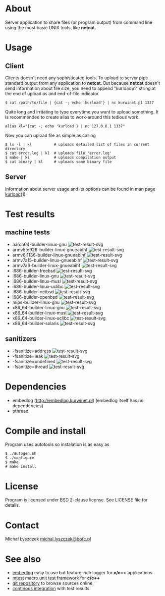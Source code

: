 [kursg-meta]: # (order: 1)

About
=====

Server application to share files (or program output) from command line using
the most basic UNIX tools, like **netcat**.

Usage
=====

Client
------

Clients doesn't need any sophisticated tools. To upload to server pipe standard
output from any application to **netcat**. But because **netcat** doesn't send
information about file size, you need to append "kurload\n" string at the end
of upload as and end-of-file indicator.

~~~
$ cat /path/to/file | {cat -; echo 'kurload'} | nc kurwinet.pl 1337
~~~

Quite long and irritating to type everytime you want to upload something. It is
recommended to create alias to work-around this tedious work.

~~~
alias kl="{cat -; echo 'kurload'} | nc 127.0.0.1 1337"
~~~

Now you can upload file as simple as calling

~~~
$ ls -l | kl          # uploads detailed list of files in current directory
$ cat error.log | kl  # uploads file 'error.log'
$ make | kl           # uploads compilation output
$ cat binary | kl     # uploads some binary file
~~~

Server
------

Information about server usage and its options can be found in man page
[kurload](http://kurload.kurwinet.pl/kurload.1.html)(1)

Test results
============

machine tests
-------------

* aarch64-builder-linux-gnu ![test-result-svg][a64lg]
* armv5te926-builder-linux-gnueabihf ![test-result-svg][armv5]
* armv6j1136-builder-linux-gnueabihf ![test-result-svg][armv6]
* armv7a15-builder-linux-gnueabihf ![test-result-svg][armv7a15]
* armv7a9-builder-linux-gnueabihf ![test-result-svg][armv7a9]
* i686-builder-freebsd ![test-result-svg][x32fb]
* i686-builder-linux-gnu ![test-result-svg][x32lg]
* i686-builder-linux-musl ![test-result-svg][x32lm]
* i686-builder-linux-uclibc ![test-result-svg][x32lu]
* i686-builder-netbsd ![test-result-svg][x32nb]
* i686-builder-openbsd ![test-result-svg][x32ob]
* mips-builder-linux-gnu ![test-result-svg][m32lg]
* x86_64-builder-linux-gnu ![test-result-svg][x64lg]
* x86_64-builder-linux-musl ![test-result-svg][x64lm]
* x86_64-builder-linux-uclibc ![test-result-svg][x64lu]
* x86_64-builder-solaris ![test-result-svg][x64ss]

sanitizers
----------

* -fsanitize=address ![test-result-svg][fsan]
* -fsanitize=leak ![test-result-svg][fsleak]
* -fsanitize=undefined ![test-result-svg][fsun]
* -fsanitize=thread ![test-result-svg][fsthread]

Dependencies
============

* embedlog (http://embedlog.kurwinet.pl) (embedlog itself has no dependencies)
* pthread

Compile and install
===================

Program uses autotools so instalation is as easy as

~~~
$ ./autogen.sh
$ ./configure
$ make
# make install
~~~

License
=======

Program is licensed under BSD 2-clause license. See LICENSE file for details.

Contact
=======

Michał Łyszczek <michal.lyszczek@bofc.pl>

See also
========

* [embedlog](http://embedlog.kurwinet.pl) easy to use but feature-rich logger
  for **c/c++** applications
* [mtest](http://mtest.kurwinet.pl) macro unit test framework for **c/c++**
* [git repository](http://git.kurwinet.pl/kurload) to browse sources online
* [continous integration](http://ci.kurload.kurwinet.pl) with test results


[a64lg]: http://ci.kurload.kurwinet.pl/badges/aarch64-builder-linux-gnu-tests.svg
[armv5]: http://ci.kurload.kurwinet.pl/badges/armv5te926-builder-linux-gnueabihf-tests.svg
[armv6]: http://ci.kurload.kurwinet.pl/badges/armv6j1136-builder-linux-gnueabihf-tests.svg
[armv7a15]: http://ci.kurload.kurwinet.pl/badges/armv7a15-builder-linux-gnueabihf-tests.svg
[armv7a9]: http://ci.kurload.kurwinet.pl/badges/armv7a9-builder-linux-gnueabihf-tests.svg
[x32fb]: http://ci.kurload.kurwinet.pl/badges/i686-builder-freebsd-tests.svg
[x32lg]: http://ci.kurload.kurwinet.pl/badges/i686-builder-linux-gnu-tests.svg
[x32lm]: http://ci.kurload.kurwinet.pl/badges/i686-builder-linux-musl-tests.svg
[x32lu]: http://ci.kurload.kurwinet.pl/badges/i686-builder-linux-uclibc-tests.svg
[x32nb]: http://ci.kurload.kurwinet.pl/badges/i686-builder-netbsd-tests.svg
[x32ob]: http://ci.kurload.kurwinet.pl/badges/i686-builder-openbsd-tests.svg
[m32lg]: http://ci.kurload.kurwinet.pl/badges/mips-builder-linux-gnu-tests.svg
[x64lg]: http://ci.kurload.kurwinet.pl/badges/x86_64-builder-linux-gnu-tests.svg
[x64lm]: http://ci.kurload.kurwinet.pl/badges/x86_64-builder-linux-musl-tests.svg
[x64lu]: http://ci.kurload.kurwinet.pl/badges/x86_64-builder-linux-uclibc-tests.svg
[x64ss]: http://ci.kurload.kurwinet.pl/badges/x86_64-builder-solaris-tests.svg

[fsan]: http://ci.kurload.kurwinet.pl/badges/fsanitize-address.svg
[fsleak]: http://ci.kurload.kurwinet.pl/badges/fsanitize-leak.svg
[fsun]: http://ci.kurload.kurwinet.pl/badges/fsanitize-undefined.svg
[fsthread]: http://ci.kurload.kurwinet.pl/badges/fsanitize-thread.svg
